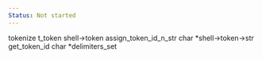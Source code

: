 ```yaml
---
Status: Not started
---
```

  
tokenize t_token shell→token
assign_token_id_n_str char *shell→token→str
get_token_id char *delimiters_set
